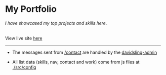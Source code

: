 # My Portfolio

###### I have showcased my top projects and skills here.

View live site [here](https://davidsling.in)

---

- The messages sent from [/contact](https://davidsling.in/contact) are handled by the [davidsling-admin](https://github.com/david-sling/davidsling-admin)

- All list data (skills, nav, contact and work) come from js files at [./src/config](https://github.com/david-sling/davidsling.in/tree/main/src/config)
